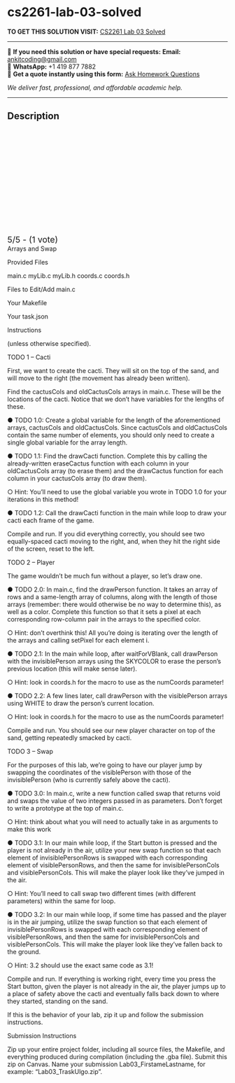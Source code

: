 # cs2261-lab-03-solved
**TO GET THIS SOLUTION VISIT:** [CS2261 Lab 03 Solved](https://www.ankitcodinghub.com/product/cs2261-lab-03-solved/)


---

📩 **If you need this solution or have special requests:** **Email:** ankitcoding@gmail.com  
📱 **WhatsApp:** +1 419 877 7882  
📄 **Get a quote instantly using this form:** [Ask Homework Questions](https://www.ankitcodinghub.com/services/ask-homework-questions/)

*We deliver fast, professional, and affordable academic help.*

---

<h2>Description</h2>



<div class="kk-star-ratings kksr-auto kksr-align-center kksr-valign-top" data-payload="{&quot;align&quot;:&quot;center&quot;,&quot;id&quot;:&quot;109922&quot;,&quot;slug&quot;:&quot;default&quot;,&quot;valign&quot;:&quot;top&quot;,&quot;ignore&quot;:&quot;&quot;,&quot;reference&quot;:&quot;auto&quot;,&quot;class&quot;:&quot;&quot;,&quot;count&quot;:&quot;1&quot;,&quot;legendonly&quot;:&quot;&quot;,&quot;readonly&quot;:&quot;&quot;,&quot;score&quot;:&quot;5&quot;,&quot;starsonly&quot;:&quot;&quot;,&quot;best&quot;:&quot;5&quot;,&quot;gap&quot;:&quot;4&quot;,&quot;greet&quot;:&quot;Rate this product&quot;,&quot;legend&quot;:&quot;5\/5 - (1 vote)&quot;,&quot;size&quot;:&quot;24&quot;,&quot;title&quot;:&quot;CS2261 Lab 03 Solved&quot;,&quot;width&quot;:&quot;138&quot;,&quot;_legend&quot;:&quot;{score}\/{best} - ({count} {votes})&quot;,&quot;font_factor&quot;:&quot;1.25&quot;}">

<div class="kksr-stars">

<div class="kksr-stars-inactive">
            <div class="kksr-star" data-star="1" style="padding-right: 4px">


<div class="kksr-icon" style="width: 24px; height: 24px;"></div>
        </div>
            <div class="kksr-star" data-star="2" style="padding-right: 4px">


<div class="kksr-icon" style="width: 24px; height: 24px;"></div>
        </div>
            <div class="kksr-star" data-star="3" style="padding-right: 4px">


<div class="kksr-icon" style="width: 24px; height: 24px;"></div>
        </div>
            <div class="kksr-star" data-star="4" style="padding-right: 4px">


<div class="kksr-icon" style="width: 24px; height: 24px;"></div>
        </div>
            <div class="kksr-star" data-star="5" style="padding-right: 4px">


<div class="kksr-icon" style="width: 24px; height: 24px;"></div>
        </div>
    </div>

<div class="kksr-stars-active" style="width: 138px;">
            <div class="kksr-star" style="padding-right: 4px">


<div class="kksr-icon" style="width: 24px; height: 24px;"></div>
        </div>
            <div class="kksr-star" style="padding-right: 4px">


<div class="kksr-icon" style="width: 24px; height: 24px;"></div>
        </div>
            <div class="kksr-star" style="padding-right: 4px">


<div class="kksr-icon" style="width: 24px; height: 24px;"></div>
        </div>
            <div class="kksr-star" style="padding-right: 4px">


<div class="kksr-icon" style="width: 24px; height: 24px;"></div>
        </div>
            <div class="kksr-star" style="padding-right: 4px">


<div class="kksr-icon" style="width: 24px; height: 24px;"></div>
        </div>
    </div>
</div>


<div class="kksr-legend" style="font-size: 19.2px;">
            5/5 - (1 vote)    </div>
    </div>
Arrays and Swap

Provided Files

main.c myLib.c myLib.h coords.c coords.h

Files to Edit/Add main.c

Your Makefile

Your task.json

Instructions

(unless otherwise specified).

TODO 1 – Cacti

First, we want to create the cacti. They will sit on the top of the sand, and will move to the right (the movement has already been written).

Find the cactusCols and oldCactusCols arrays in main.c. These will be the locations of the cacti. Notice that we don’t have variables for the lengths of these.

● TODO 1.0: Create a global variable for the length of the aforementioned arrays, cactusCols and oldCactusCols. Since cactusCols and oldCactusCols contain the same number of elements, you should only need to create a single global variable for the array length.

● TODO 1.1: Find the drawCacti function. Complete this by calling the already-written eraseCactus function with each column in your oldCactusCols array (to erase them) and the drawCactus function for each column in your cactusCols array (to draw them).

○ Hint: You’ll need to use the global variable you wrote in TODO 1.0 for your iterations in this method!

● TODO 1.2: Call the drawCacti function in the main while loop to draw your cacti each frame of the game.

Compile and run. If you did everything correctly, you should see two equally-spaced cacti moving to the right, and, when they hit the right side of the screen, reset to the left.

TODO 2 – Player

The game wouldn’t be much fun without a player, so let’s draw one.

● TODO 2.0: In main.c, find the drawPerson function. It takes an array of rows and a same-length array of columns, along with the length of those arrays (remember: there would otherwise be no way to determine this), as well as a color. Complete this function so that it sets a pixel at each corresponding row-column pair in the arrays to the specified color.

○ Hint: don’t overthink this! All you’re doing is iterating over the length of the arrays and calling setPixel for each element i.

● TODO 2.1: In the main while loop, after waitForVBlank, call drawPerson with the invisiblePerson arrays using the SKYCOLOR to erase the person’s previous location (this will make sense later).

○ Hint: look in coords.h for the macro to use as the numCoords parameter!

● TODO 2.2: A few lines later, call drawPerson with the visiblePerson arrays using WHITE to draw the person’s current location.

○ Hint: look in coords.h for the macro to use as the numCoords parameter!

Compile and run. You should see our new player character on top of the sand, getting repeatedly smacked by cacti.

TODO 3 – Swap

For the purposes of this lab, we’re going to have our player jump by swapping the coordinates of the visiblePerson with those of the invisiblePerson (who is currently safely above the cacti).

● TODO 3.0: In main.c, write a new function called swap that returns void and swaps the value of two integers passed in as parameters. Don’t forget to write a prototype at the top of main.c.

○ Hint: think about what you will need to actually take in as arguments to make this work

● TODO 3.1: In our main while loop, if the Start button is pressed and the player is not already in the air, utilize your new swap function so that each element of invisiblePersonRows is swapped with each corresponding element of visiblePersonRows, and then the same for invisiblePersonCols and visiblePersonCols. This will make the player look like they’ve jumped in the air.

○ Hint: You’ll need to call swap two different times (with different parameters) within the same for loop.

● TODO 3.2: In our main while loop, if some time has passed and the player is in the air jumping, utilize the swap function so that each element of invisiblePersonRows is swapped with each corresponding element of visiblePersonRows, and then the same for invisiblePersonCols and visiblePersonCols. This will make the player look like they’ve fallen back to the ground.

○ Hint: 3.2 should use the exact same code as 3.1!

Compile and run. If everything is working right, every time you press the Start button, given the player is not already in the air, the player jumps up to a place of safety above the cacti and eventually falls back down to where they started, standing on the sand.

If this is the behavior of your lab, zip it up and follow the submission instructions.

Submission Instructions

Zip up your entire project folder, including all source files, the Makefile, and everything produced during compilation (including the .gba file). Submit this zip on Canvas. Name your submission Lab03_FirstameLastname, for example: “Lab03_TraskUlgo.zip”.
